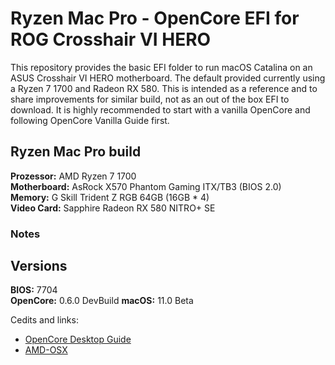 # Ryzen Mac Pro - OpenCore EFI for ROG Crosshair VI HERO 

This repository provides the basic EFI folder to run macOS Catalina on an ASUS Crosshair VI HERO motherboard. The default provided currently using a Ryzen 7 1700 and Radeon RX 580. 
This is intended as a reference and to share improvements for similar build, not as an out of the box EFI to download. It is highly recommended to start with a vanilla OpenCore and following OpenCore Vanilla Guide first.

## Ryzen Mac Pro build

**Prozessor:** AMD Ryzen 7 1700  
**Motherboard:** AsRock X570 Phantom Gaming ITX/TB3 (BIOS 2.0)  
**Memory:** G Skill Trident Z RGB 64GB (16GB * 4)  
**Video Card:** Sapphire Radeon RX 580 NITRO+ SE  

### Notes


## Versions
**BIOS:** 7704  
**OpenCore:** 0.6.0 DevBuild
**macOS:** 11.0 Beta   


Cedits and links:
* [OpenCore Desktop Guide](https://github.com/dortania/OpenCore-Desktop-Guide)
* [AMD-OSX](https://github.com/AMD-OSX/AMD_Vanilla)
